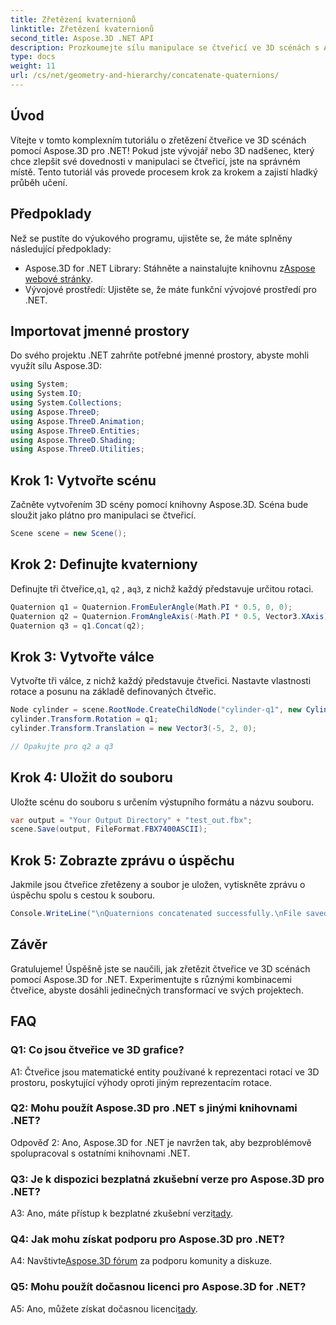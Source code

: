 ```yaml
---
title: Zřetězení kvaternionů
linktitle: Zřetězení kvaternionů
second_title: Aspose.3D .NET API
description: Prozkoumejte sílu manipulace se čtveřicí ve 3D scénách s Aspose.3D pro .NET. Naučte se zřetězit čtveřice krok za krokem pro pohlcující transformace.
type: docs
weight: 11
url: /cs/net/geometry-and-hierarchy/concatenate-quaternions/
---
```

## Úvod

Vítejte v tomto komplexním tutoriálu o zřetězení čtveřice ve 3D scénách pomocí Aspose.3D pro .NET! Pokud jste vývojář nebo 3D nadšenec, který chce zlepšit své dovednosti v manipulaci se čtveřicí, jste na správném místě. Tento tutoriál vás provede procesem krok za krokem a zajistí hladký průběh učení.

## Předpoklady

Než se pustíte do výukového programu, ujistěte se, že máte splněny následující předpoklady:

-  Aspose.3D for .NET Library: Stáhněte a nainstalujte knihovnu z[Aspose webové stránky](https://releases.aspose.com/3d/net/).
- Vývojové prostředí: Ujistěte se, že máte funkční vývojové prostředí pro .NET.

## Importovat jmenné prostory

Do svého projektu .NET zahrňte potřebné jmenné prostory, abyste mohli využít sílu Aspose.3D:

```csharp
using System;
using System.IO;
using System.Collections;
using Aspose.ThreeD;
using Aspose.ThreeD.Animation;
using Aspose.ThreeD.Entities;
using Aspose.ThreeD.Shading;
using Aspose.ThreeD.Utilities;
```

## Krok 1: Vytvořte scénu

Začněte vytvořením 3D scény pomocí knihovny Aspose.3D. Scéna bude sloužit jako plátno pro manipulaci se čtveřicí.

```csharp
Scene scene = new Scene();
```

## Krok 2: Definujte kvaterniony

 Definujte tři čtveřice,`q1`, `q2` , a`q3`, z nichž každý představuje určitou rotaci.

```csharp
Quaternion q1 = Quaternion.FromEulerAngle(Math.PI * 0.5, 0, 0);
Quaternion q2 = Quaternion.FromAngleAxis(-Math.PI * 0.5, Vector3.XAxis);
Quaternion q3 = q1.Concat(q2);
```

## Krok 3: Vytvořte válce

Vytvořte tři válce, z nichž každý představuje čtveřici. Nastavte vlastnosti rotace a posunu na základě definovaných čtveřic.

```csharp
Node cylinder = scene.RootNode.CreateChildNode("cylinder-q1", new Cylinder(0.1, 1, 2));
cylinder.Transform.Rotation = q1;
cylinder.Transform.Translation = new Vector3(-5, 2, 0);

// Opakujte pro q2 a q3
```

## Krok 4: Uložit do souboru

Uložte scénu do souboru s určením výstupního formátu a názvu souboru.

```csharp
var output = "Your Output Directory" + "test_out.fbx";
scene.Save(output, FileFormat.FBX7400ASCII);
```

## Krok 5: Zobrazte zprávu o úspěchu

Jakmile jsou čtveřice zřetězeny a soubor je uložen, vytiskněte zprávu o úspěchu spolu s cestou k souboru.

```csharp
Console.WriteLine("\nQuaternions concatenated successfully.\nFile saved at " + output);
```

## Závěr

Gratulujeme! Úspěšně jste se naučili, jak zřetězit čtveřice ve 3D scénách pomocí Aspose.3D for .NET. Experimentujte s různými kombinacemi čtveřice, abyste dosáhli jedinečných transformací ve svých projektech.

## FAQ

### Q1: Co jsou čtveřice ve 3D grafice?

A1: Čtveřice jsou matematické entity používané k reprezentaci rotací ve 3D prostoru, poskytující výhody oproti jiným reprezentacím rotace.

### Q2: Mohu použít Aspose.3D pro .NET s jinými knihovnami .NET?

Odpověď 2: Ano, Aspose.3D for .NET je navržen tak, aby bezproblémově spolupracoval s ostatními knihovnami .NET.

### Q3: Je k dispozici bezplatná zkušební verze pro Aspose.3D pro .NET?

A3: Ano, máte přístup k bezplatné zkušební verzi[tady](https://releases.aspose.com/).

### Q4: Jak mohu získat podporu pro Aspose.3D pro .NET?

 A4: Navštivte[Aspose.3D fórum](https://forum.aspose.com/c/3d/18) za podporu komunity a diskuze.

### Q5: Mohu použít dočasnou licenci pro Aspose.3D for .NET?

 A5: Ano, můžete získat dočasnou licenci[tady](https://purchase.aspose.com/temporary-license/).